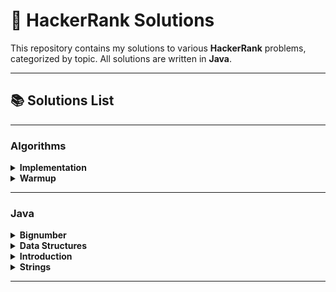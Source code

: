 # 🎯 HackerRank Solutions

This repository contains my solutions to various **HackerRank** problems, categorized by topic. All solutions are written in **Java**.

---

## 📚 Solutions List

---

### Algorithms

<details>
  <summary><b>Implementation</b></summary>

| Problem Name | Difficulty | My Solution Link |
|--------------|--------------|--------------|
| [Apple and Orange](https://www.hackerrank.com/challenges/apple-and-orange/problem) | Easy | ✔ [Solution.java](src/algorithms/implementation/apple_and_orange/Solution.java) |
| [Between Two Sets](https://www.hackerrank.com/challenges/between-two-sets/problem) | Easy | ✔ [Solution.java](src/algorithms/implementation/between_two_sets/Solution.java) |
| [Bill Division](https://www.hackerrank.com/challenges/bon-appetit/problem) | Easy | ✔ [Solution.java](src/algorithms/implementation/bill_division/Solution.java) |
| [Breaking the Records](https://www.hackerrank.com/challenges/breaking-best-and-worst-records/problem) | Easy | ✔ [Solution.java](src/algorithms/implementation/breaking_the_records/Solution.java) |
| [Cats and a Mouse](https://www.hackerrank.com/challenges/cats-and-a-mouse/problem) | Easy | ✔ [Solution.java](src/algorithms/implementation/cats_and_a_mouse/Solution.java) |
| [Counting Valleys](https://www.hackerrank.com/challenges/counting-valleys/problem) | Easy | ✔ [Solution.java](src/algorithms/implementation/counting_valleys/Solution.java) |
| [Day of the Programmer](https://www.hackerrank.com/challenges/day-of-the-programmer/problem) | Easy | ✔ [Solution.java](src/algorithms/implementation/day_of_the_programmer/Solution.java) |
| [Divisible Sum Pairs](https://www.hackerrank.com/challenges/divisible-sum-pairs/problem) | Easy | ✔ [Solution.java](src/algorithms/implementation/divisible_sum_pairs/Solution.java) |
| [Drawing Book](https://www.hackerrank.com/challenges/drawing-book/problem) | Easy | ✔ [Solution.java](src/algorithms/implementation/drawing_book/Solution.java) |
| [Electronics Shop](https://www.hackerrank.com/challenges/electronics-shop/problem) | Easy | ✔ [Solution.java](src/algorithms/implementation/electronics_shop/Solution.java) |
| [Grading Students](https://www.hackerrank.com/challenges/grading/problem) | Easy | ✔ [Solution.java](src/algorithms/implementation/grading_students/Solution.java) |
| [Migratory Birds](https://www.hackerrank.com/challenges/migratory-birds/problem) | Easy | ✔ [Solution.java](src/algorithms/implementation/migratory_birds/Solution.java) |
| [Number Line Jumps](https://www.hackerrank.com/challenges/kangaroo/problem) | Easy | ✔ [Solution.java](src/algorithms/implementation/number_line_jumps/Solution.java) |
| [Sales by Match](https://www.hackerrank.com/challenges/sock-merchant/problem) | Easy | ✔ [Solution.java](src/algorithms/implementation/sales_by_match/Solution.java) |
| [Subarray Division](https://www.hackerrank.com/challenges/the-birthday-bar/problem) | Easy | ✔ [Solution.java](src/algorithms/implementation/subarray_division/Solution.java) |
</details>

<details>
  <summary><b>Warmup</b></summary>

| Problem Name | Difficulty | My Solution Link |
|--------------|--------------|--------------|
| [A Very Big Sum](https://www.hackerrank.com/challenges/a-very-big-sum/problem) | Easy | ✔ [Solution.java](src/algorithms/warmup/a_very_big_sum/Solution.java) |
| [Birthday Cake Candles](https://www.hackerrank.com/challenges/birthday-cake-candles/problem) | Easy | ✔ [Solution.java](src/algorithms/warmup/birthday_cake_candles/Solution.java) |
| [Compare the Triplets](https://www.hackerrank.com/challenges/compare-the-triplets/problem) | Easy | ✔ [Solution.java](src/algorithms/warmup/compare_the_triplets/Solution.java) |
| [Diagonal Difference](https://www.hackerrank.com/challenges/diagonal-difference/problem) | Easy | ✔ [Solution.java](src/algorithms/warmup/diagonal_difference/Solution.java) |
| [Mini-Max Sum](https://www.hackerrank.com/challenges/mini-max-sum/problem) | Easy | ✔ [Solution.java](src/algorithms/warmup/mini_max_sum/Solution.java)<br>✔ [Solution1.java](src/algorithms/warmup/mini_max_sum/Solution1.java) |
| [Plus Minus](https://www.hackerrank.com/challenges/plus-minus/problem) | Easy | ✔ [Solution.java](src/algorithms/warmup/plus_minus/Solution.java) |
| [Simple Array Sum](https://www.hackerrank.com/challenges/simple-array-sum/problem) | Easy | ✔ [Solution.java](src/algorithms/warmup/simple_array_sum/Solution.java) |
| [Solve Me First](https://www.hackerrank.com/challenges/solve-me-first/problem) | Easy | ✔ [Solution.java](src/algorithms/warmup/solve_me_first/Solution.java) |
| [Staircase](https://www.hackerrank.com/challenges/staircase/problem) | Easy | ✔ [Solution.java](src/algorithms/warmup/staircase/Solution.java) |
| [Time Conversion](https://www.hackerrank.com/challenges/time-conversion/problem) | Easy | ✔ [Solution.java](src/algorithms/warmup/time_conversion/Solution.java) |
</details>

---

### Java
<details>
  <summary><b>Bignumber</b></summary>

| Problem Name | Difficulty | My Solution Link |
|--------------|--------------|--------------|
| [Java BigDecimal](https://www.hackerrank.com/challenges/java-bigdecimal/problem) | Medium | ✔ [Solution.java](src/javab/bignumber/java_bigdecimal/Solution.java)<br>✔ [Solution1.java](src/javab/bignumber/java_bigdecimal/Solution1.java) |
| [Java BigInteger](https://www.hackerrank.com/challenges/java-biginteger/problem) | Easy | ✔ [Solution.java](src/javab/bignumber/java_biginteger/Solution.java) |
| [Java Primality Test](https://www.hackerrank.com/challenges/java-primality-test/problem) | Easy | ✔ [Solution.java](src/javab/bignumber/java_primality_test/Solution.java) |
</details>

<details>
  <summary><b>Data Structures</b></summary>

| Problem Name | Difficulty | My Solution Link |
|--------------|--------------|--------------|
| [Java 1D Array](https://www.hackerrank.com/challenges/java-1d-array-introduction/problem) | Easy | ✔ [Solution.java](src/javab/data_structures/java_1d_array/Solution.java) |
| [Java 1D Array (Part 2)](https://www.hackerrank.com/challenges/java-1d-array/problem) | Medium | ✔ [Solution.java](src/javab/data_structures/java_1d_array2/Solution.java) |
| [Java 2D Array](https://www.hackerrank.com/challenges/java-2d-array/problem) | Easy | ✔ [Solution.java](src/javab/data_structures/java_2d_array/Solution.java) |
| [Java Arraylist](https://www.hackerrank.com/challenges/java-arraylist/problem) | Easy | ✔ [Solution.java](src/javab/data_structures/java_arraylist/Solution.java) |
| [Java Subarray](https://www.hackerrank.com/challenges/java-negative-subarray/problem) | Easy | ✔ [Solution.java](src/javab/data_structures/java_subarray/Solution.java) |
</details>

<details>
  <summary><b>Introduction</b></summary>

| Problem Name | Difficulty | My Solution Link |
|--------------|--------------|--------------|
| [Java Currency Formatter](https://www.hackerrank.com/challenges/java-currency-formatter/problem) | Easy | ✔ [Solution.java](src/javab/introduction/java_currency_formatter/Solution.java) |
| [Java Datatypes](https://www.hackerrank.com/challenges/java-datatypes/problem) | Easy | ✔ [Solution.java](src/javab/introduction/java_datatypes/Solution.java) |
| [Java Date and Time](https://www.hackerrank.com/challenges/java-date-and-time/problem) | Easy | ✔ [Solution.java](src/javab/introduction/java_date_and_time/Solution.java) |
| [Java End-of-file](https://www.hackerrank.com/challenges/java-end-of-file/problem) | Easy | ✔ [Solution.java](src/javab/introduction/java_end_of_file/Solution.java) |
| [Java If-Else](https://www.hackerrank.com/challenges/java-if-else/problem) | Easy | ✔ [Solution.java](src/javab/introduction/java_if_else/Solution.java) |
| [Java Int to String](https://www.hackerrank.com/challenges/java-int-to-string/problem) | Easy | ✔ [Solution.java](src/javab/introduction/java_int_to_string/Solution.java) |
| [Java Loops I](https://www.hackerrank.com/challenges/java-loops-i/problem) | Easy | ✔ [Solution.java](src/javab/introduction/java_loops_1/Solution.java) |
| [Java Loops II](https://www.hackerrank.com/challenges/java-loops/problem) | Easy | ✔ [Solution.java](src/javab/introduction/java_loops_2/Solution.java) |
| [Java Output Formatting](https://www.hackerrank.com/challenges/java-output-formatting/problem) | Easy | ✔ [Solution.java](src/javab/introduction/java_output_formatting/Solution.java)<br>✔ [Solution1.java](src/javab/introduction/java_output_formatting/Solution1.java) |
| [Java Static Initializer Block](https://www.hackerrank.com/challenges/java-static-initializer-block/problem) | Easy | ✔ [Solution.java](src/javab/introduction/java_static_initializer_block/Solution.java) |
| [Java Stdin and Stdout I](https://www.hackerrank.com/challenges/java-stdin-and-stdout-1/problem) | Easy | ✔ [Solution.java](src/javab/introduction/java_stdin_and_stdout_1/Solution.java) |
| [Java Stdin and Stdout II](https://www.hackerrank.com/challenges/java-stdin-stdout/problem) | Easy | ✔ [Solution.java](src/javab/introduction/java_stdin_and_stdout_2/Solution.java) |
| [Welcome to Java!](https://www.hackerrank.com/challenges/welcome-to-java/problem) | Easy | ✔ [Solution.java](src/javab/introduction/welcome_to_java/Solution.java) |
</details>

<details>
  <summary><b>Strings</b></summary>

| Problem Name | Difficulty | My Solution Link |
|--------------|--------------|--------------|
| [Java Anagrams](https://www.hackerrank.com/challenges/java-anagrams/problem) | Easy | ✔ [Solution.java](src/javab/strings/java_anagrams/Solution.java) |
| [Java Regex](https://www.hackerrank.com/challenges/java-regex/problem) | Medium | ✔ [Solution.java](src/javab/strings/java_regex/Solution.java) |
| [Java String Reverse](https://www.hackerrank.com/challenges/java-string-reverse/problem) | Easy | ✔ [Solution.java](src/javab/strings/java_string_reverse/Solution.java)<br>✔ [Solution1.java](src/javab/strings/java_string_reverse/Solution1.java) |
| [Java String Tokens](https://www.hackerrank.com/challenges/java-string-tokens/problem) | Easy | ✔ [Solution.java](src/javab/strings/java_string_tokens/Solution.java) |
| [Java Strings Introduction](https://www.hackerrank.com/challenges/java-strings-introduction/problem) | Easy | ✔ [Solution.java](src/javab/strings/java_strings_introduction/Solution.java)<br>✔ [Solution1.java](src/javab/strings/java_strings_introduction/Solution1.java) |
| [Java Substring](https://www.hackerrank.com/challenges/java-substring/problem) | Easy | ✔ [Solution.java](src/javab/strings/java_substring/Solution.java) |
| [Java Substring Comparisons](https://www.hackerrank.com/challenges/java-string-compare/problem) | Easy | ✔ [Solution.java](src/javab/strings/java_substring_comparisons/Solution.java) |
| [Pattern Syntax Checker](https://www.hackerrank.com/challenges/pattern-syntax-checker/problem) | Easy | ✔ [Solution.java](src/javab/strings/pattern_syntax_checker/Solution.java) |
</details>

---


